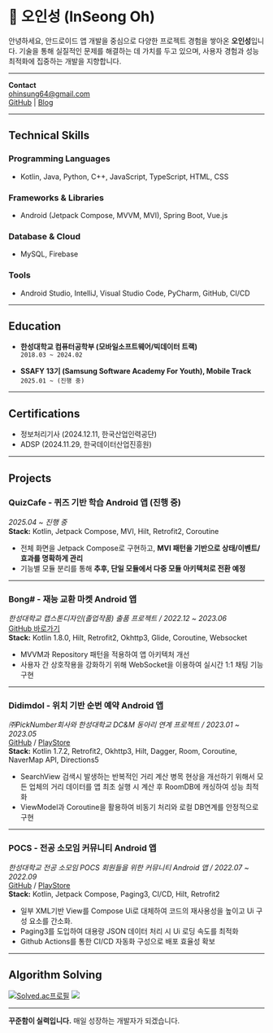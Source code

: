 # 👋 오인성 (InSeong Oh)

안녕하세요, 안드로이드 앱 개발을 중심으로 다양한 프로젝트 경험을 쌓아온 **오인성**입니다. 기술을 통해 실질적인 문제를 해결하는 데 가치를 두고 있으며, 사용자 경험과 성능 최적화에 집중하는 개발을 지향합니다.

---

**Contact**  
ohinsung64@gmail.com   
[GitHub](https://github.com/ois0886) | [Blog](https://superohinsung.tistory.com/)

---

## Technical Skills

### Programming Languages
- Kotlin, Java, Python, C++, JavaScript, TypeScript, HTML, CSS

### Frameworks & Libraries
- Android (Jetpack Compose, MVVM, MVI), Spring Boot, Vue.js

### Database & Cloud
- MySQL, Firebase

### Tools
- Android Studio, IntelliJ, Visual Studio Code, PyCharm, GitHub, CI/CD

---

## Education

- **한성대학교 컴퓨터공학부 (모바일소프트웨어/빅데이터 트랙)**  
  `2018.03 ~ 2024.02`

- **SSAFY 13기 (Samsung Software Academy For Youth), Mobile Track**  
  `2025.01 ~ (진행 중)`

---

## Certifications

- 정보처리기사 (2024.12.11, 한국산업인력공단)  
- ADSP (2024.11.29, 한국데이터산업진흥원)  

---

## Projects

### **QuizCafe - 퀴즈 기반 학습 Android 앱 (진행 중)**
_2025.04 ~ 진행 중_ <br>
**Stack:** Kotlin, Jetpack Compose, MVI, Hilt, Retrofit2, Coroutine
- 전체 화면을 Jetpack Compose로 구현하고, **MVI 패턴을 기반으로 상태/이벤트/효과를 명확하게 관리**
- 기능별 모듈 분리를 통해 **추후, 단일 모듈에서 다중 모듈 아키텍처로 전환 예정**

---

### **Bong# - 재능 교환 마켓 Android 앱**  
_한성대학교 캡스톤디자인(졸업작품) 출품 프로젝트 / 2022.12 ~ 2023.06_  
[GitHub 바로가기](https://github.com/GrapeBongBong/Android)  
**Stack:** Kotlin 1.8.0, Hilt, Retrofit2, Okhttp3, Glide, Coroutine, Websocket
- MVVM과 Repository 패턴을 적용하여 앱 아키텍처 개선
- 사용자 간 상호작용을 강화하기 위해 WebSocket을 이용하여 실시간 1:1 채팅 기능 구현

---

### **Didimdol - 위치 기반 순번 예약 Android 앱**  
_㈜PickNumber회사와 한성대학교 DC&M 동아리 연계 프로젝트 / 2023.01 ~ 2023.05_  
[GitHub](https://github.com/hansung-pocs/blog-android) / [PlayStore](https://play.google.com/store/apps/details?id=com.pocs.blog)  
**Stack:** Kotlin 1.7.2, Retrofit2, Okhttp3, Hilt, Dagger, Room, Coroutine, NaverMap API, Directions5 
- SearchView 검색시 발생하는 반복적인 거리 계산 병목 현상을 개선하기 위해서 모든 업체의 거리 데이터를 앱 최초 실행 시 계산 후 RoomDB에 캐싱하여 성능 최적화
- ViewModel과 Coroutine을 활용하여 비동기 처리와 로컬 DB연계를 안정적으로 구현

---

### **POCS - 전공 소모임 커뮤니티 Android 앱**  
_한성대학교 전공 소모임 POCS 회원들을 위한 커뮤니티 Android 앱 / 2022.07 ~ 2022.09_  
[GitHub](https://github.com/hansung-pocs/blog-android) / [PlayStore](https://play.google.com/store/apps/details?id=com.pocs.blog)  
**Stack:** Kotlin, Jetpack Compose, Paging3, CI/CD, Hilt, Retrofit2  
- 일부 XML기반 View를 Compose Ui로 대체하여 코드의 재사용성을 높이고 Ui 구성 요소를 간소화.
- Paging3를 도입하여 대용량 JSON 데이터 처리 시 Ui 로딩 속도를 최적화
- Github Actions를 통한 CI/CD 자동화 구성으로 배포 효율성 확보

---

## Algorithm Solving

[![Solved.ac프로필](http://mazassumnida.wtf/api/v2/generate_badge?boj=ois0886)](https://solved.ac/ois0886)
<img src="http://mazandi.herokuapp.com/api?handle=ois0886&theme=warm" />

---

**꾸준함이 실력입니다.** 매일 성장하는 개발자가 되겠습니다.
